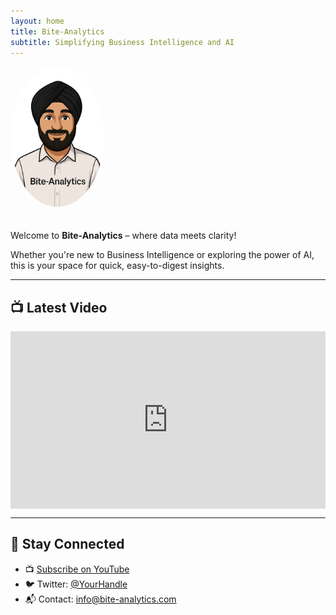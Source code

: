 ```yaml
---
layout: home
title: Bite-Analytics
subtitle: Simplifying Business Intelligence and AI
---
```


<img src="/assets/images/avatar.png" alt="Bite Analytics Avatar" style="width: 150px; border-radius: 50%; margin-bottom: 20px;">

Welcome to **Bite-Analytics** – where data meets clarity!

Whether you're new to Business Intelligence or exploring the power of AI, this is your space for quick, easy-to-digest insights.

---

## 📺 Latest Video

<div style="position:relative;padding-bottom:56.25%;height:0;overflow:hidden;">
  <iframe src="https://www.youtube.com/watch?v=c00wRLWqMD0&t=397s" frameborder="0" allowfullscreen style="position:absolute;top:0;left:0;width:100%;height:100%;"></iframe>
</div>

---

## 🔗 Stay Connected
- 📺 [Subscribe on YouTube](https://youtube.com/@yourchannel)
- 🐦 Twitter: [@YourHandle](#)
- 📬 Contact: info@bite-analytics.com
